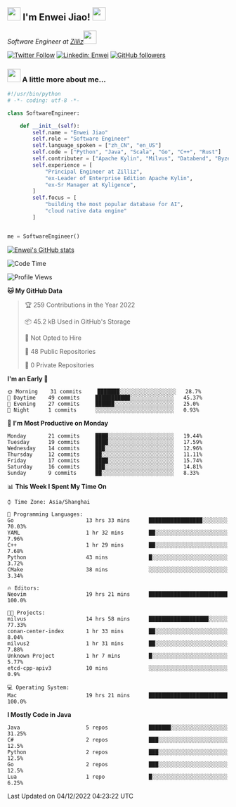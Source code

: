 <h2><img src="https://emojis.slackmojis.com/emojis/images/1531849430/4246/blob-sunglasses.gif?1531849430" width="30"/> I'm  Enwei Jiao! <img src="https://media.giphy.com/media/juBt25nT1KGys/giphy.gif" width=30> </h2>
<!-- <img align='right' src="https://media.giphy.com/media/M9gbBd9nbDrOTu1Mqx/giphy.gif" width="230"> -->
<p><em>Software Engineer at <a href="https://zilliz.com/">Zilliz</a><img src="https://media.giphy.com/media/WUlplcMpOCEmTGBtBW/giphy.gif" width="30"></em></p>

[![Twitter Follow](https://img.shields.io/twitter/follow/misteranmol?label=Follow)](https://twitter.com/intent/follow?screen_name=EnweiJiao)
[![Linkedin: Enwei](https://img.shields.io/badge/-enwei-blue?style=&logo=Linkedin&logoColor=white&link=https://www.linkedin.com/in/enwei-jiao-41192a97)](https://www.linkedin.com/in/enwei-jiao-41192a97/)
[![GitHub followers](https://img.shields.io/github/followers/jiaoew1991?label=Follow&style=social)](https://github.com/jiaoew1991)


### <img src="https://media.giphy.com/media/VgCDAzcKvsR6OM0uWg/giphy.gif" width="30"> A little more about me...  

```python
#!/usr/bin/python
# -*- coding: utf-8 -*-

class SoftwareEngineer:

    def __init__(self):
        self.name = "Enwei Jiao"
        self.role = "Software Engineer"
        self.language_spoken = ["zh_CN", "en_US"]
        self.code = ["Python", "Java", "Scala", "Go", "C++", "Rust"]
        self.contributer = ["Apache Kylin", "Milvus", "Databend", "Byzer-Lang"]
        self.experience = [
            "Principal Engineer at Zilliz",
            "ex-Leader of Enterprise Edition Apache Kylin",
            "ex-Sr Manager at Kyligence",
        ]
        self.focus = [
            "building the most popular database for AI",
            "cloud native data engine"
        ]


me = SoftwareEngineer()
```

[![Enwei's GitHub stats](https://github-readme-stats.vercel.app/api?username=jiaoew1991&count_private=true&show_icons=true)](https://github.com/jiaoew1991/jiaoew1991)

<!-- [![Top Langs](https://github-readme-stats.vercel.app/api/top-langs/?username=jiaoew1991&layout=compact)](https://github.com/jiaoew1991/jiaoew1991) -->

<!--START_SECTION:waka-->
![Code Time](http://img.shields.io/badge/Code%20Time-334%20hrs%2059%20mins-blue)

![Profile Views](http://img.shields.io/badge/Profile%20Views-0-blue)

**🐱 My GitHub Data** 

> 🏆 259 Contributions in the Year 2022
 > 
> 📦 45.2 kB Used in GitHub's Storage 
 > 
> 🚫 Not Opted to Hire
 > 
> 📜 48 Public Repositories 
 > 
> 🔑 0 Private Repositories  
 > 
**I'm an Early 🐤** 

```text
🌞 Morning    31 commits     ███████░░░░░░░░░░░░░░░░░░   28.7% 
🌆 Daytime    49 commits     ███████████░░░░░░░░░░░░░░   45.37% 
🌃 Evening    27 commits     ██████░░░░░░░░░░░░░░░░░░░   25.0% 
🌙 Night      1 commits      ░░░░░░░░░░░░░░░░░░░░░░░░░   0.93%

```
📅 **I'm Most Productive on Monday** 

```text
Monday       21 commits     ████░░░░░░░░░░░░░░░░░░░░░   19.44% 
Tuesday      19 commits     ████░░░░░░░░░░░░░░░░░░░░░   17.59% 
Wednesday    14 commits     ███░░░░░░░░░░░░░░░░░░░░░░   12.96% 
Thursday     12 commits     ██░░░░░░░░░░░░░░░░░░░░░░░   11.11% 
Friday       17 commits     ████░░░░░░░░░░░░░░░░░░░░░   15.74% 
Saturday     16 commits     ███░░░░░░░░░░░░░░░░░░░░░░   14.81% 
Sunday       9 commits      ██░░░░░░░░░░░░░░░░░░░░░░░   8.33%

```


📊 **This Week I Spent My Time On** 

```text
⌚︎ Time Zone: Asia/Shanghai

💬 Programming Languages: 
Go                       13 hrs 33 mins      █████████████████░░░░░░░░   70.03% 
YAML                     1 hr 32 mins        ██░░░░░░░░░░░░░░░░░░░░░░░   7.96% 
C++                      1 hr 29 mins        ██░░░░░░░░░░░░░░░░░░░░░░░   7.68% 
Python                   43 mins             █░░░░░░░░░░░░░░░░░░░░░░░░   3.72% 
CMake                    38 mins             ░░░░░░░░░░░░░░░░░░░░░░░░░   3.34%

🔥 Editors: 
Neovim                   19 hrs 21 mins      █████████████████████████   100.0%

🐱‍💻 Projects: 
milvus                   14 hrs 58 mins      ███████████████████░░░░░░   77.33% 
conan-center-index       1 hr 33 mins        ██░░░░░░░░░░░░░░░░░░░░░░░   8.04% 
milvus2                  1 hr 31 mins        ██░░░░░░░░░░░░░░░░░░░░░░░   7.88% 
Unknown Project          1 hr 7 mins         █░░░░░░░░░░░░░░░░░░░░░░░░   5.77% 
etcd-cpp-apiv3           10 mins             ░░░░░░░░░░░░░░░░░░░░░░░░░   0.9%

💻 Operating System: 
Mac                      19 hrs 21 mins      █████████████████████████   100.0%

```

**I Mostly Code in Java** 

```text
Java                     5 repos             ███████░░░░░░░░░░░░░░░░░░   31.25% 
C#                       2 repos             ███░░░░░░░░░░░░░░░░░░░░░░   12.5% 
Python                   2 repos             ███░░░░░░░░░░░░░░░░░░░░░░   12.5% 
Go                       2 repos             ███░░░░░░░░░░░░░░░░░░░░░░   12.5% 
Lua                      1 repo              █░░░░░░░░░░░░░░░░░░░░░░░░   6.25%

```



 Last Updated on 04/12/2022 04:23:22 UTC
<!--END_SECTION:waka-->
